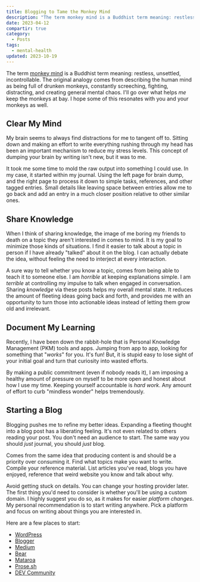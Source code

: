 ```yaml
---
title: Blogging to Tame the Monkey Mind
description: "The term monkey mind is a Buddhist term meaning: restless, unsettled, incontrollable. The original analogy comes from describing the human mind as being full of drunken monkeys, constantly screeching, fighting, distracting, and creating general mental chaos. I'll go over what helps me keep the monkeys at bay. I hope some of this resonates with you and your monkeys as well."
date: 2023-04-12
compartir: true
category:
  - Posts
tags:
  - mental-health
updated: 2023-10-19
---
```


The term [monkey mind](https://en.wikipedia.org/wiki/Monkey_mind) is a Buddhist term meaning: restless, unsettled, incontrollable. The original analogy comes from describing the human mind as being full of drunken monkeys, constantly screeching, fighting, distracting, and creating general mental chaos. I'll go over what helps _me_ keep the monkeys at bay. I hope some of this resonates with you and your monkeys as well.

## Clear My Mind

My brain seems to always find distractions for me to tangent off to. Sitting down and making an effort to write everything rushing through my head has been an important mechanism to reduce my stress levels. This concept of dumping your brain by writing isn't new, but it was to me.

It took me some time to mold the raw output into something I could use. In my case, it started within my journal. Using the left page for brain dump, and the right page to process it down to simple tasks, references, and other tagged entries. Small details like leaving space between entries allow me to go back and add an entry in a much closer position relative to other similar ones.

## Share Knowledge

When I think of sharing knowledge, the image of me boring my friends to death on a topic they aren't interested in comes to mind. It is my goal to minimize those kinds of situations. I find it easier to talk about a topic in person if I have already "talked" about it on the blog. I can actually debate the idea, without feeling the need to interject at every interaction.

A sure way to tell whether you know a topic, comes from being able to teach it to someone else. I am _horrible_ at keeping explanations simple. I am _terrible_ at controlling my impulse to talk when engaged in conversation. Sharing _knowledge_ via these posts helps my overall mental state. It reduces the amount of fleeting ideas going back and forth, and provides me with an opportunity to turn those into actionable ideas instead of letting them grow old and irrelevant.

## Document My Learning

Recently, I have been down the rabbit-hole that is Personal Knowledge Management (PKM) tools and apps. Jumping from app to app, looking for something that "_works_" for you. It's fun! But, it is stupid easy to lose sight of your initial goal and turn that curiosity into wasted efforts.

By making a public commitment (even if nobody reads it), I am imposing a healthy amount of pressure on myself to be more open and honest about how I use my time. Keeping yourself accountable is _hard work_. Any amount of effort to curb "mindless wonder" helps tremendously.

## Starting a Blog

Blogging pushes me to refine my better ideas. Expanding a fleeting thought into a blog post has a liberating feeling. It's not even related to others reading your post. You don't need an audience to start. The same way you should _just_ journal, you should _just_ blog.

Comes from the same idea that producing content is and should be a priority over consuming it. Find what topics make you want to write. Compile your reference material. List articles you've read, blogs you have enjoyed, reference that weird website you know and talk about why.

Avoid getting stuck on details. You can change your hosting provider later. The first thing you'd need to consider is whether you'll be using a custom domain. I highly suggest you do so, as it makes for easier _platform changes_. My personal recommendation is to start writing anywhere. Pick a platform and focus on writing about things you are interested in.

Here are a few places to start:

* [WordPress](https://wordpress.com/)
* [Blogger](https://www.blogger.com/)
* [Medium](https://medium.com/)
* [Bear](https://bearblog.dev/)
* [Mataroa](https://mataroa.blog/)
* [Prose.sh](https://prose.sh/)
* [DEV Community](https://dev.to/)
